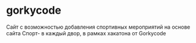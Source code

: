 # gorkycode
Сайт с возможностью добавления спортивных мероприятий на основе сайта Спорт- в каждый двор, в рамках хакатона от Gorkycode
